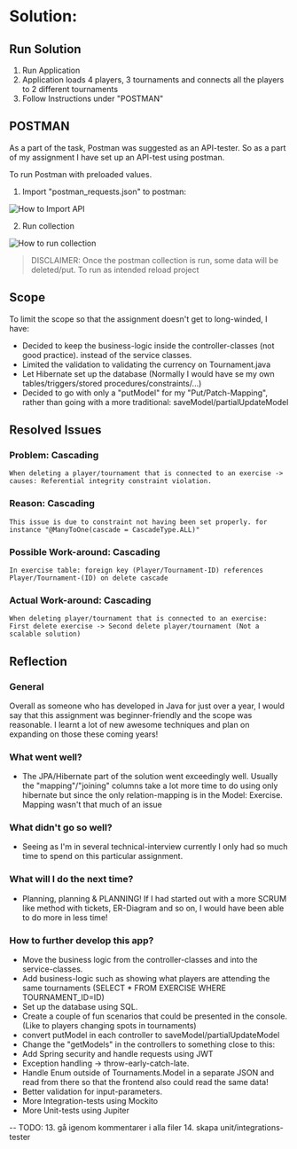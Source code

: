 # Solution:

## Run Solution

1. Run Application
2. Application loads 4 players, 3 tournaments and connects all the players to 2 different tournaments
3. Follow Instructions under "POSTMAN"

## POSTMAN

As a part of the task, Postman was suggested as an API-tester. So as a part of my assignment I have set up an API-test using postman.

To run Postman with preloaded values.

1. Import "postman_requests.json" to postman:

![How to Import API](https://assets.postman.com/postman-docs/import-multiple-apis.gif)

2. Run collection

![How to run collection](https://assets.postman.com/postman-docs/collection-runner-for-v8.gif)

> DISCLAIMER: Once the postman collection is run, some data will be deleted/put. To run as intended reload project 

## Scope

To limit the scope so that the assignment doesn't get to long-winded, I have:

- Decided to keep the business-logic inside the controller-classes (not good practice). instead of the service classes.
- Limited the validation to validating the currency on Tournament.java
- Let Hibernate set up the database (Normally I would have se my own tables/triggers/stored procedures/constraints/...)
- Decided to go with only a "putModel" for my "Put/Patch-Mapping", rather than going with a more traditional: saveModel/partialUpdateModel

## Resolved Issues

### Problem: Cascading
	When deleting a player/tournament that is connected to an exercise -> causes: Referential integrity constraint violation.
### Reason: Cascading
	This issue is due to constraint not having been set properly. for instance "@ManyToOne(cascade = CascadeType.ALL)"
### Possible Work-around: Cascading
	In exercise table: foreign key (Player/Tournament-ID) references Player/Tournament-(ID) on delete cascade
### Actual Work-around: Cascading
	When deleting player/tournament that is connected to an exercise: First delete exercise -> Second delete player/tournament (Not a scalable solution)


## Reflection

### General
Overall as someone who has developed in Java for just over a year, I would say that this assignment was beginner-friendly and the scope was reasonable.
I learnt a lot of new awesome techniques and plan on expanding on those these coming years!

### What went well?
- The JPA/Hibernate part of the solution went exceedingly well. 
Usually the "mapping"/"joining" columns take a lot more time to do using only hibernate
but since the only relation-mapping is in the Model: Exercise. Mapping wasn't that much of an issue

### What didn't go so well?
- Seeing as I'm in several technical-interview currently I only had so much time to spend on this particular assignment.

### What will I do the next time?
- Planning, planning & PLANNING! If I had started out with a more SCRUM like method with tickets, ER-Diagram and so on, I would have been able to do more in less time!

### How to further develop this app?

- Move the business logic from the controller-classes and into the service-classes. 
- Add business-logic such as showing what players are attending the same tournaments (SELECT * FROM EXERCISE WHERE TOURNAMENT_ID=ID)
- Set up the database using SQL.
- Create a couple of fun scenarios that could be presented in the console. (Like to players changing spots in tournaments)
- convert putModel in each controller to saveModel/partialUpdateModel
- Change the "getModels" in the controllers to something close to this:
- Add Spring security and handle requests using JWT
- Exception handling -> throw-early-catch-late.
- Handle Enum outside of Tournaments.Model in a separate JSON and read from there so that the frontend also could read the same data!
- Better validation for input-parameters.
- More Integration-tests using Mockito
- More Unit-tests using Jupiter

-- TODO:
13. gå igenom kommentarer i alla filer
14. skapa unit/integrations-tester